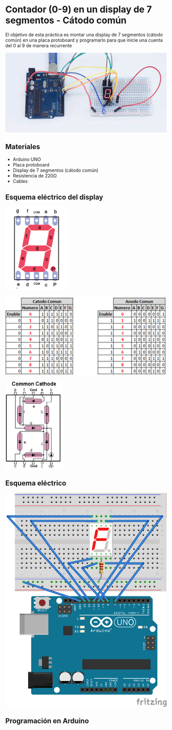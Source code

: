 # Contador (0-9) en un display de 7 segmentos - Cátodo común

El objetivo de esta práctica es montar una display de 7 segmentos (cátodo común) en una placa protoboard y programarlo para que inicie una cuenta del 0 al 9 de manera recurrente

![](contador-display-7segmentos.gif)

## Materiales

- Arduino UNO
- Placa protoboard
- Display de 7 segmentos (cátodo común)
- Resistencia de 220Ω
- Cables


## Esquema eléctrico del display

![](Display.PNG)

![](tabla-verdad-display7segmentos.png)

![](Display_CC.PNG)





## Esquema eléctrico

![](contador-display-7segmentos-placa.png)

## Programación en Arduino



```arduino

```
